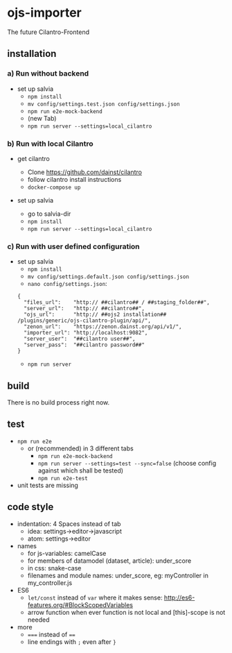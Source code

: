 # ojs-importer
The future Cilantro-Frontend

## installation

### a) Run without backend
- set up salvia
    - `npm install`
    - `mv config/settings.test.json config/settings.json`
    - `npm run e2e-mock-backend`
    - (new Tab)
    - `npm run server --settings=local_cilantro`

### b) Run with local Cilantro
- get cilantro
    - Clone https://github.com/dainst/cilantro
    - follow cilantro install instructions
    - `docker-compose up`
   
- set up salvia
    - go to salvia-dir
    - `npm install`
    - `npm run server --settings=local_cilantro`

### c) Run with user defined configuration
- set up salvia
    - `npm install`
    - `mv config/settings.default.json config/settings.json`
    - `nano config/settings.json`:
    ```
    {
      "files_url":    "http:// ##cilantro## / ##staging_folder##",
      "server_url":   "http:// ##cilantro##",
      "ojs_url":      "http:// ##ojs2 installation## /plugins/generic/ojs-cilantro-plugin/api/",
      "zenon_url":    "https://zenon.dainst.org/api/v1/",
      "importer_url": "http://localhost:9082",
      "server_user":  "##cilantro user##",
      "server_pass":  "##cilantro password##"
    }
    ```
     - `npm run server`

## build
There is no build process right now.

## test
- `npm run e2e`
    - or (recommended) in 3 different tabs
        - `npm run e2e-mock-backend`
        - `npm run server --settings=test --sync=false` (choose config against which shall be tested)
        - `npm run e2e-test`
- unit tests are missing 

## code style

- indentation: 4 Spaces instead of tab
    - idea: settings->editor->javascript
    - atom: settings->editor
- names
    - for js-variables: camelCase 
    - for members of datamodel (dataset, article): under_score
    - in css: snake-case 
    - filenames and module names: under_score, eg: myController in my_controller.js
- ES6
    - `let/const` instead of `var` where it makes sense: http://es6-features.org/#BlockScopedVariables
    - arrow function when ever function is not local and [this]-scope is not needed
- more    
    - `===` instead of `==`
    - line endings with `;` even after `}` 
    